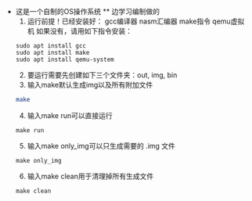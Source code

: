 * 这是一个自制的OS操作系统
** 边学习编制做的
  1. 运行前提！已经安装好： gcc编译器 nasm汇编器 make指令 qemu虚拟机    如果没有，请用如下指令安装：
  ```
  sudo apt install gcc
  sudo apt install make
  sudo apt install qemu-system
  ```
  2. 要运行需要先创建如下三个文件夹：out, img, bin
  3. 输入make默认生成img以及所有附加文件
  ```bash
  make
  ```
  4. 输入make run可以直接运行
  ```
  make run
  ```
  5. 输入make only_img可以只生成需要的 .img 文件
  ```
  make only_img
  ```
  6. 输入make clean用于清理掉所有生成文件
  ```
  make clean
  ```

